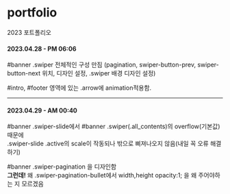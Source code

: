 # portfolio
2023 포트폴리오
<h4>2023.04.28 - PM 06:06</h4>
<p>#banner .swiper 전체적인 구성 만짐 (pagination, swiper-button-prev, swiper-button-next 위치, 디자인 설정, .swiper 배경 디자인 설정)</p>
<p>#intro, #footer 영역에 있는 .arrow에 animation적용함.</p>


***
<h4>2023.04.29 - AM 00:40</h4>
<p>
  #banner .swiper-slide에서  #banner .swiper(.all_contents)의 overflow(기본값) 때문에<br>
  .swiper-slide .active의 scale이 작동되나 밖으로 삐져나오지 않음(내일 꼭 오류 해결하기)
</p>
<p>
  #banner .swiper-pagination 을 디자인함 <br>
  <strong>그런데!</strong> 왜 .swiper-pagination-bullet에서 width,height opacity:1; 을 왜 주어야하는 지 모르겠음
</p>
